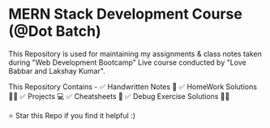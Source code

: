 # MERN Stack Development Course (@Dot Batch)

This Repository is used for maintaining my assignments & class notes taken during "Web Development Bootcamp" Live course conducted by "Love Babbar and Lakshay Kumar".

This Repository Contains - 
  ✅ Handwritten Notes 📖
  ✅ HomeWork Solutions 🧑‍💻
  ✅ Projects 💻
  ✅ Cheatsheets 📄
  ✅ Debug Exercise Solutions 🧑‍💻

⭐ Star this Repo if you find it helpful :)  
   
